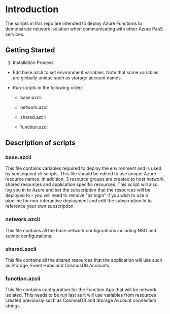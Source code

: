 # Introduction 

The scripts in this repo are intended to deploy Azure Functions to demonstrate network isolation when communicating with other Azure PaaS services.

## Getting Started

1. Installation Process

- Edit base.azcli to set environment variables.  Note that some variables are globally unique such as storage account names.
  
- Run scripts in the following order:

  - base.azcli

  - network.azcli

  - shared.azcli

  - function.azcli

## Description of scripts

### base.azcli

This file contains variables required to deploy the environment and is used by subsequent cli scripts.  This file should be edited to use unique Azure resource names.  In addition, 3 resource groups are created to host network, shared resources and application specific resources.  This script will also log you in to Azure and set the subscription that the resources will be deployed to - you will need to remove "az login" if you wish to use a pipeline for non-interactive deployment and edit the subscription Id to reference your own subscription.

### network.azcli

This file contains all the base network configurations including NSG and subnet configurations.

### shared.azcli

This file contains all the shared resources that the application will use such as Storage, Event Hubs and CosmosDB Accounts.

### function.azcli

This file contains configuration for the Function App that will be network isolated.  This needs to be run last as it will use variables from resources created previously such as CosmosDB and Storage Account connection strings.

